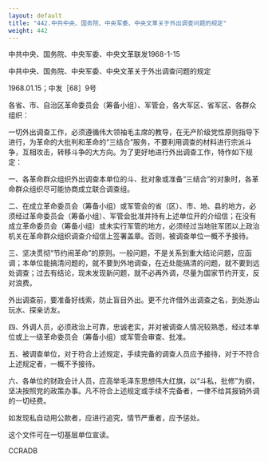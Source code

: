 ```yaml
---
layout: default
title: "442.中共中央、国务院、中央军委、中央文革关于外出调查问题的规定"
weight: 442
---
```


中共中央、国务院、中央军委、中央文革联发1968-1-15

中共中央、国务院、中央军委、中央文革关于外出调查问题的规定

1968.01.15；中发［68］9号

各省、市、自治区革命委员会（筹备小组）、军管会，各大军区、省军区、各群众组织：

一切外出调查工作，必须遵循伟大领袖毛主席的教导，在无产阶级党性原则指导下进行，为革命的大批判和革命的“三结合”服务，不要利用调查的材料进行宗派斗争，互相攻击，转移斗争的大方向。为了更好地进行外出调查工作，特作如下规定：

一、各革命群众组织外出调查本单位的斗、批对象或准备“三结合”的对象时，各革命群众组织尽可能协商成立联合调查组。

二、在成立革命委员会（筹备小组）或军管会的省（区）、市、地、县的地方，必须经过革命委员会（筹备小组）、军管会批准并持有上述单位开的介绍信；在没有成立革命委员会（筹备小组）或未实行军管的地方，必须经过当地驻军团以上政治机关在革命群众组织调查介绍信上签署盖章。否则，被调查单位一概不予接待。

三、坚决贯彻“节约闹革命”的原则。一般问题，不是关系到重大结论问题，应函调；本单位能搞清问题的，就不要到外地调查，在近处能搞清的问题，就不要到远处调查；过去有结论，现未发现新问题，就不必再外调，尽量为国家节约开支，反对浪费。

外出调查前，要准备好线索，防止盲目外出。更不允许借外出调查之名，到处游山玩水、探亲访友。

四、外调人员，必须政治上可靠，忠诚老实，并对被调查人情况较熟悉，经过本单位或上一级革命委员会（筹备小组）或军管会审查、批准。

五、被调查单位，对于符合上述规定，手续完备的调查人员应予接待，对于不符合上述规定者，一概不予接待。

六、各单位的财政会计人员，应高举毛泽东思想伟大红旗，以“斗私，批修”为纲，坚决按照党的政策办事。凡不符合上述规定或手续不完备者，一律不给其报销外调的一切经费。

如发现私自动用公款者，应进行追究，情节严重者，应予惩处。

这个文件可在一切基层单位宣读。

CCRADB

